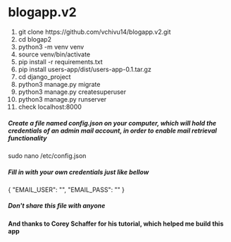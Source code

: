 # blogapp.v2

<ol>
  <li>git clone https://github.com/vchivu14/blogapp.v2.git</li>
  <li>cd blogap2</li>
  <li>python3 -m venv venv</li>
  <li>source venv/bin/activate</li>
  <li>pip install -r requirements.txt</li>
  <li>pip install users-app/dist/users-app-0.1.tar.gz</li>
  <li>cd django_project</li>
  <li>python3 manage.py migrate</li>
  <li>python3 manage.py createsuperuser</li>
  <li>python3 manage.py runserver</li>
  <li>check localhost:8000</li>
</ol>
<h5> Create a file named config.json on your computer, which will hold the credentials of an admin mail account, in order to enable mail retrieval functionality</h5>
  sudo nano /etc/config.json
<h5>Fill in with your own credentials just like bellow</h5>
  {
   "EMAIL_USER": "",
   "EMAIL_PASS": ""
  }
<h5>Don't share this file with anyone</h5>

<h4>And thanks to Corey Schaffer for his tutorial, which helped me build this app</h4>
